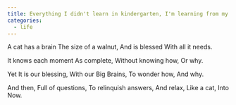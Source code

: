 ```yaml
---
title: Everything I didn't learn in kindergarten, I'm learning from my cat.
categories:
  - life
---
```

A cat has a brain
The size of a walnut,
And is blessed
With all it needs.

It knows each moment
As complete,
Without knowing how,
Or why.

Yet It is our blessing,
With our Big Brains,
To wonder how,
And why.

And then,
Full of questions,
To relinquish answers,
And relax,
Like a cat,
Into Now.
